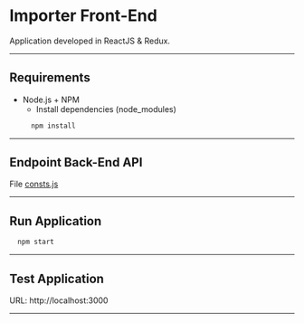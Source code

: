 # Importer Front-End
Application developed in ReactJS & Redux.

----------

## Requirements
- Node.js + NPM
	- Install dependencies (node_modules)
	```bash
	  npm install
	```   

----------

## Endpoint Back-End API
File [consts.js][1]

----------

## Run Application
```bash
  npm start
``` 

----------

## Test Application
URL: http://localhost:3000

----------

[1]: https://github.com/eRebelo/Importer-Front-End/blob/master/src/main/consts.js
